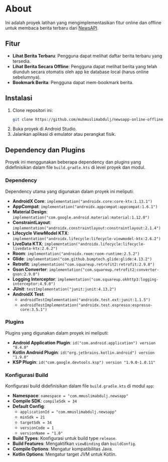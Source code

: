 # About

Ini adalah proyek latihan yang mengimplementasikan fitur online dan offline untuk membaca berita terbaru dari [NewsAPI](https://newsapi.org).

## Fitur

- **Lihat Berita Terbaru**: Pengguna dapat melihat daftar berita terbaru yang tersedia.
- **Lihat Berita Secara Offline**: Pengguna dapat melihat berita yang telah diunduh secara otomatis oleh app ke database local (harus online sebelumnya).
- **Bookmark Berita**: Pengguna dapat mem-bookmark berita.

## Instalasi

1. Clone repositori ini:
    ```bash
    git clone https://github.com/muhmuslimabdulj/newsapp-online-offline.git
    ```
2. Buka proyek di Android Studio.
3. Jalankan aplikasi di emulator atau perangkat fisik.


## Dependency dan Plugins

Proyek ini menggunakan beberapa dependency dan plugins yang didefinisikan dalam file `build.gradle.kts` di level proyek dan modul.

### Dependency

Dependency utama yang digunakan dalam proyek ini meliputi:

- **AndroidX Core**: `implementation("androidx.core:core-ktx:1.13.1")`
- **AppCompat**: `implementation("androidx.appcompat:appcompat:1.6.1")`
- **Material Design**: `implementation("com.google.android.material:material:1.12.0")`
- **ConstraintLayout**: `implementation("androidx.constraintlayout:constraintlayout:2.1.4")`
- **Lifecycle ViewModel KTX**: `implementation("androidx.lifecycle:lifecycle-viewmodel-ktx:2.6.2")`
- **LiveData KTX**: `implementation("androidx.lifecycle:lifecycle-livedata-ktx:2.6.2")`
- **Room**: `implementation("androidx.room:room-runtime:2.5.2")`
- **Glide**: `implementation("com.github.bumptech.glide:glide:4.13.2")`
- **Retrofit**: `implementation("com.squareup.retrofit2:retrofit:2.9.0")`
- **Gson Converter**: `implementation("com.squareup.retrofit2:converter-gson:2.9.0")`
- **Logging Interceptor**: `implementation("com.squareup.okhttp3:logging-interceptor:4.9.0")`
- **JUnit**: `testImplementation("junit:junit:4.13.2")`
- **AndroidX Test**: 
  - `androidTestImplementation("androidx.test.ext:junit:1.1.5")`
  - `androidTestImplementation("androidx.test.espresso:espresso-core:3.5.1")`

### Plugins

Plugins yang digunakan dalam proyek ini meliputi:

- **Android Application Plugin**: `id("com.android.application") version "8.4.0"`
- **Kotlin Android Plugin**: `id("org.jetbrains.kotlin.android") version "1.9.0"`
- **KSP Plugin**: `id("com.google.devtools.ksp") version "1.9.0-1.0.11"`

### Konfigurasi Build

Konfigurasi build didefinisikan dalam file `build.gradle.kts` di modul `app`:

- **Namespace**: `namespace = "com.mmuslimabdulj.newsapp"`
- **Compile SDK**: `compileSdk = 34`
- **Default Config**:
  - `applicationId = "com.mmuslimabdulj.newsapp"`
  - `minSdk = 21`
  - `targetSdk = 34`
  - `versionCode = 1`
  - `versionName = "1.0"`
- **Build Types**: Konfigurasi untuk build type `release`.
- **Build Features**: Mengaktifkan `viewBinding` dan `buildConfig`.
- **Compile Options**: Mengatur kompatibilitas Java.
- **Kotlin Options**: Mengatur target JVM untuk Kotlin.
